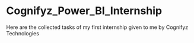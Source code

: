 # Cognifyz_Power_BI_Internship
Here are the collected tasks of my first internship given to me by Cognifyz Technologies
